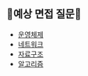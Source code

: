 ## 📍예상 면접 질문📍

- [운영체제](https://github.com/corrvax/ComputerScienceStudy/blob/main/question/%EC%98%88%EC%83%81%EC%A7%88%EB%AC%B8_%EC%9A%B4%EC%98%81%EC%B2%B4%EC%A0%9C.md)
- [네트워크](https://github.com/corrvax/ComputerScienceStudy/blob/main/question/%EC%98%88%EC%83%81%EC%A7%88%EB%AC%B8_%EB%84%A4%ED%8A%B8%EC%9B%8C%ED%81%AC.md)
- [자료구조]()
- [알고리즘]()

